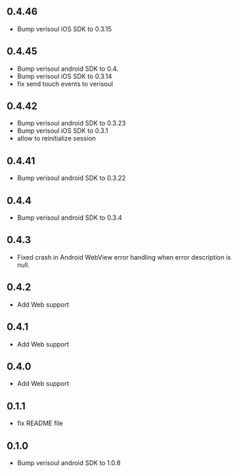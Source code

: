 ## 0.4.46
* Bump verisoul iOS SDK to 0.3.15
## 0.4.45
* Bump verisoul android SDK to 0.4.
* Bump verisoul iOS SDK to 0.3.14
* fix send touch events to verisoul
## 0.4.42
* Bump verisoul android SDK to 0.3.23
* Bump verisoul iOS SDK to 0.3.1
* allow to reinitialize session
## 0.4.41
* Bump verisoul android SDK to 0.3.22
## 0.4.4
* Bump verisoul android SDK to 0.3.4
## 0.4.3
* Fixed crash in Android WebView error handling when error description is null.
## 0.4.2
* Add Web support
## 0.4.1
* Add Web support
## 0.4.0
* Add Web support
## 0.1.1
* fix README file

## 0.1.0
* Bump verisoul android SDK to 1.0.8
